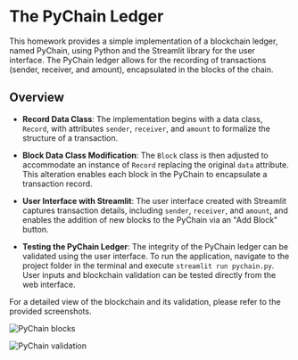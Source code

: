 # The PyChain Ledger

This homework provides a simple implementation of a blockchain ledger, named PyChain, using Python and the Streamlit library for the user interface. The PyChain ledger allows for the recording of transactions (sender, receiver, and amount), encapsulated in the blocks of the chain.

## Overview

- **Record Data Class**: The implementation begins with a data class, `Record`, with attributes `sender`, `receiver`, and `amount` to formalize the structure of a transaction. 

- **Block Data Class Modification**: The `Block` class is then adjusted to accommodate an instance of `Record` replacing the original `data` attribute. This alteration enables each block in the PyChain to encapsulate a transaction record.

- **User Interface with Streamlit**: The user interface created with Streamlit captures transaction details, including `sender`, `receiver`, and `amount`, and enables the addition of new blocks to the PyChain via an "Add Block" button.

- **Testing the PyChain Ledger**: The integrity of the PyChain ledger can be validated using the user interface. To run the application, navigate to the project folder in the terminal and execute `streamlit run pychain.py`. User inputs and blockchain validation can be tested directly from the web interface.

For a detailed view of the blockchain and its validation, please refer to the provided screenshots.

![PyChain blocks](./path_to_screenshot1.png)

![PyChain validation](./path_to_screenshot2.png)
